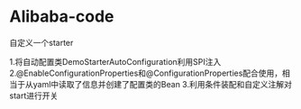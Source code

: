 # Alibaba-code
自定义一个starter

1.将自动配置类DemoStarterAutoConfiguration利用SPI注入
2.@EnableConfigurationProperties和@ConfigurationProperties配合使用，相当于从yaml中读取了信息并创建了配置类的Bean
3.利用条件装配和自定义注解对start进行开关
